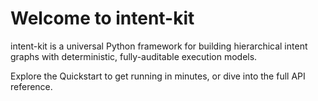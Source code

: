 # Welcome to intent-kit

intent-kit is a universal Python framework for building hierarchical intent graphs with deterministic, fully-auditable execution models.

Explore the Quickstart to get running in minutes, or dive into the full API reference.